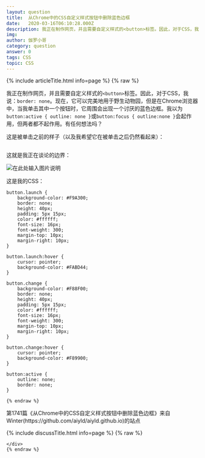 ```yaml
---
layout: question
title:  从Chrome中的CSS自定义样式按钮中删除蓝色边框
date:   2020-03-16T06:10:28.000Z
description: 我正在制作网页，并且需要自定义样式的<button>标签。因此，对于CSS，我说：border  none。现在，它可以完美地用于野生动物园，但是在Chr...
img: 
author: 伽罗小哥
category: question
answer: 0
tags: CSS
topic: CSS
---
```

<div class="article-root">
  <div class="article">
    {% include articleTitle.html info=page %}
    {% raw %}
    <div class="article-content"><p><font style="vertical-align: inherit;"><font style="vertical-align: inherit;">我正在制作网页，并且需要自定义样式的</font></font><code>&lt;button&gt;</code><font style="vertical-align: inherit;"><font style="vertical-align: inherit;">标签。</font><font style="vertical-align: inherit;">因此，对于CSS，我说：</font></font><code>border: none</code><font style="vertical-align: inherit;"><font style="vertical-align: inherit;">。</font><font style="vertical-align: inherit;">现在，它可以完美地用于野生动物园，但是在Chrome浏览器中，当我单击其中一个按钮时，它周围会出现一个讨厌的蓝色边框。</font><font style="vertical-align: inherit;">我以为</font></font><code>button:active { outline: none }</code><font style="vertical-align: inherit;"><font style="vertical-align: inherit;">或</font></font><code>button:focus { outline:none }</code><font style="vertical-align: inherit;"><font style="vertical-align: inherit;">会起作用，但两者都不起作用。</font><font style="vertical-align: inherit;">有任何想法吗？</font></font></p>

<p><font style="vertical-align: inherit;"><font style="vertical-align: inherit;">这是被单击之前的样子（以及我希望它在被单击之后仍然看起来）：</font></font></p>

<p><img src="https://www.samyoc.com//uploads/users/17937/images/thumbnails/1584338901476.png" data-src="https://www.samyoc.com//uploads/users/17937/images/1584338901476.png" alt=""></p>

<p><font style="vertical-align: inherit;"><font style="vertical-align: inherit;">这就是我正在谈论的边界：</font></font></p>

<p><img src="https://www.samyoc.com//uploads/users/17937/images/thumbnails/1584338901479.png" data-src="https://www.samyoc.com//uploads/users/17937/images/1584338901479.png" alt="在此处输入图片说明"></p>

<p><font style="vertical-align: inherit;"><font style="vertical-align: inherit;">这是我的CSS：</font></font></p>

<pre><code>button.launch {<font></font>
    background-color: #F9A300;<font></font>
    border: none;<font></font>
    height: 40px;<font></font>
    padding: 5px 15px;<font></font>
    color: #ffffff;<font></font>
    font-size: 16px;<font></font>
    font-weight: 300;<font></font>
    margin-top: 10px;<font></font>
    margin-right: 10px;<font></font>
}<font></font>
<font></font>
button.launch:hover {<font></font>
    cursor: pointer;<font></font>
    background-color: #FABD44;<font></font>
}<font></font>
<font></font>
button.change {<font></font>
    background-color: #F88F00;<font></font>
    border: none;<font></font>
    height: 40px;<font></font>
    padding: 5px 15px;<font></font>
    color: #ffffff;<font></font>
    font-size: 16px;<font></font>
    font-weight: 300;<font></font>
    margin-top: 10px;<font></font>
    margin-right: 10px;<font></font>
}<font></font>
<font></font>
button.change:hover {<font></font>
    cursor: pointer;<font></font>
    background-color: #F89900;<font></font>
}<font></font>
<font></font>
button:active {<font></font>
    outline: none;<font></font>
    border: none;<font></font>
}<font></font>
</code></pre></div>
    {% endraw %}
  </div>
  <p class="winter_mark">第1741篇《从Chrome中的CSS自定义样式按钮中删除蓝色边框》来自Winter(https://github.com/aiyld/aiyld.github.io)的站点</p>
  <div class="discuss-wrapper">
    {% include discussTitle.html info=page %}
    {% raw %}
    <div class="discuss-list">
    
    </div>
    {% endraw %}
  </div>
<div>
